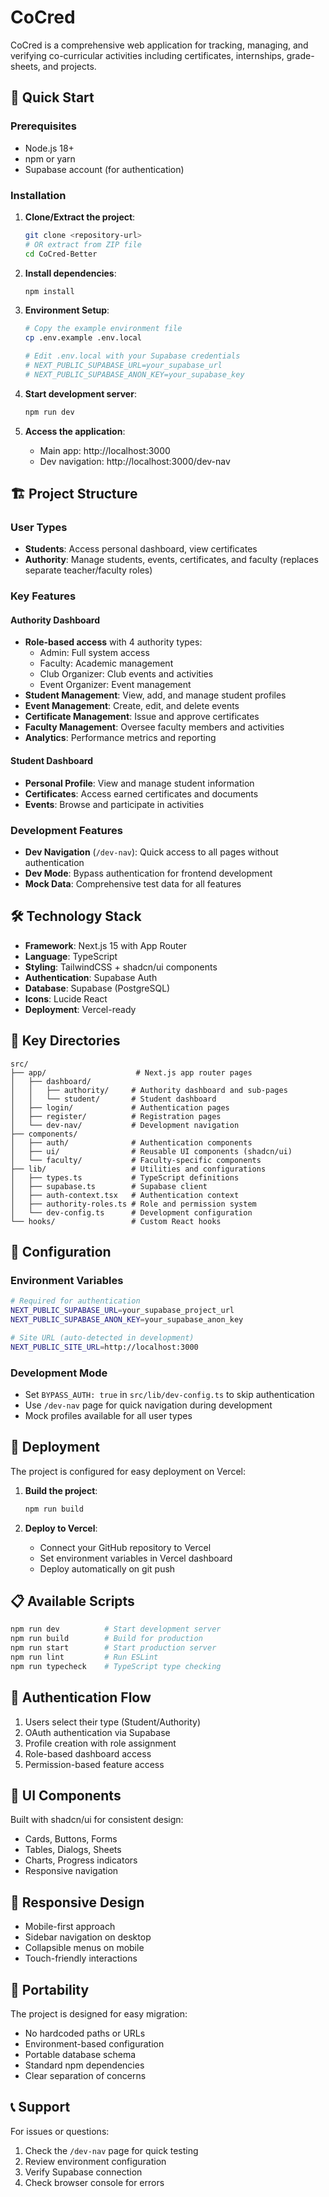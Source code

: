 # CoCred

CoCred is a comprehensive web application for tracking, managing, and verifying co-curricular activities including certificates, internships, grade-sheets, and projects.

## 🚀 Quick Start

### Prerequisites
- Node.js 18+ 
- npm or yarn
- Supabase account (for authentication)

### Installation

1. **Clone/Extract the project**:
   ```bash
   git clone <repository-url>
   # OR extract from ZIP file
   cd CoCred-Better
   ```

2. **Install dependencies**:
   ```bash
   npm install
   ```

3. **Environment Setup**:
   ```bash
   # Copy the example environment file
   cp .env.example .env.local
   
   # Edit .env.local with your Supabase credentials
   # NEXT_PUBLIC_SUPABASE_URL=your_supabase_url
   # NEXT_PUBLIC_SUPABASE_ANON_KEY=your_supabase_key
   ```

4. **Start development server**:
   ```bash
   npm run dev
   ```

5. **Access the application**:
   - Main app: http://localhost:3000
   - Dev navigation: http://localhost:3000/dev-nav

## 🏗️ Project Structure

### User Types
- **Students**: Access personal dashboard, view certificates
- **Authority**: Manage students, events, certificates, and faculty (replaces separate teacher/faculty roles)

### Key Features

#### Authority Dashboard
- **Role-based access** with 4 authority types:
  - Admin: Full system access
  - Faculty: Academic management
  - Club Organizer: Club events and activities  
  - Event Organizer: Event management
- **Student Management**: View, add, and manage student profiles
- **Event Management**: Create, edit, and delete events
- **Certificate Management**: Issue and approve certificates
- **Faculty Management**: Oversee faculty members and activities
- **Analytics**: Performance metrics and reporting

#### Student Dashboard
- **Personal Profile**: View and manage student information
- **Certificates**: Access earned certificates and documents
- **Events**: Browse and participate in activities

### Development Features
- **Dev Navigation** (`/dev-nav`): Quick access to all pages without authentication
- **Dev Mode**: Bypass authentication for frontend development
- **Mock Data**: Comprehensive test data for all features

## 🛠️ Technology Stack

- **Framework**: Next.js 15 with App Router
- **Language**: TypeScript
- **Styling**: TailwindCSS + shadcn/ui components
- **Authentication**: Supabase Auth
- **Database**: Supabase (PostgreSQL)
- **Icons**: Lucide React
- **Deployment**: Vercel-ready

## 📁 Key Directories

```
src/
├── app/                    # Next.js app router pages
│   ├── dashboard/         
│   │   ├── authority/     # Authority dashboard and sub-pages
│   │   └── student/       # Student dashboard
│   ├── login/             # Authentication pages
│   ├── register/          # Registration pages
│   └── dev-nav/           # Development navigation
├── components/            
│   ├── auth/              # Authentication components
│   ├── ui/                # Reusable UI components (shadcn/ui)
│   └── faculty/           # Faculty-specific components
├── lib/                   # Utilities and configurations
│   ├── types.ts           # TypeScript definitions
│   ├── supabase.ts        # Supabase client
│   ├── auth-context.tsx   # Authentication context
│   ├── authority-roles.ts # Role and permission system
│   └── dev-config.ts      # Development configuration
└── hooks/                 # Custom React hooks
```

## 🔧 Configuration

### Environment Variables
```bash
# Required for authentication
NEXT_PUBLIC_SUPABASE_URL=your_supabase_project_url
NEXT_PUBLIC_SUPABASE_ANON_KEY=your_supabase_anon_key

# Site URL (auto-detected in development)
NEXT_PUBLIC_SITE_URL=http://localhost:3000
```

### Development Mode
- Set `BYPASS_AUTH: true` in `src/lib/dev-config.ts` to skip authentication
- Use `/dev-nav` page for quick navigation during development
- Mock profiles available for all user types

## 🚢 Deployment

The project is configured for easy deployment on Vercel:

1. **Build the project**:
   ```bash
   npm run build
   ```

2. **Deploy to Vercel**:
   - Connect your GitHub repository to Vercel
   - Set environment variables in Vercel dashboard
   - Deploy automatically on git push

## 📋 Available Scripts

```bash
npm run dev          # Start development server
npm run build        # Build for production
npm run start        # Start production server
npm run lint         # Run ESLint
npm run typecheck    # TypeScript type checking
```

## 🔐 Authentication Flow

1. Users select their type (Student/Authority)
2. OAuth authentication via Supabase
3. Profile creation with role assignment
4. Role-based dashboard access
5. Permission-based feature access

## 🎨 UI Components

Built with shadcn/ui for consistent design:
- Cards, Buttons, Forms
- Tables, Dialogs, Sheets
- Charts, Progress indicators
- Responsive navigation

## 📱 Responsive Design

- Mobile-first approach
- Sidebar navigation on desktop
- Collapsible menus on mobile
- Touch-friendly interactions

## 🔄 Portability

The project is designed for easy migration:
- No hardcoded paths or URLs
- Environment-based configuration
- Portable database schema
- Standard npm dependencies
- Clear separation of concerns

## 📞 Support

For issues or questions:
1. Check the `/dev-nav` page for quick testing
2. Review environment configuration
3. Verify Supabase connection
4. Check browser console for errors
